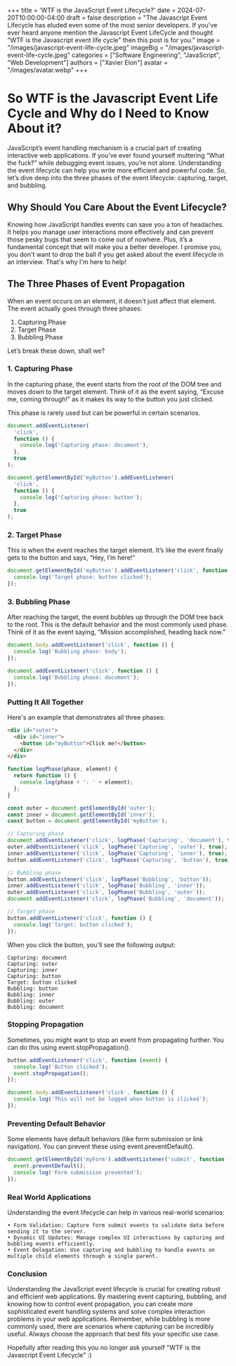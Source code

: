 +++
title = 'WTF is the JavaScript Event Lifecycle?'
date = 2024-07-20T10:00:00-04:00
draft = false
description = "The Javascript Event Lifecycle has eluded even some of the most senior developers. If you've ever heard anyone mention the Javascript Event LifeCycle and thought \"WTF is the Javascript event life cycle\" then this post is for you."
image = "/images/javascript-event-life-cycle.jpeg"
imageBig = "/images/javascript-event-life-cycle.jpeg"
categories = ["Software Engineering", "JavaScript", "Web Development"]
authors = ["Xavier Elon"]
avatar = "/images/avatar.webp"
+++

# So WTF is the Javascript Event Life Cycle and Why do I Need to Know About it?

JavaScript’s event handling mechanism is a crucial part of creating interactive web applications. If you’ve ever found yourself muttering “What the fuck?” while debugging event issues, you’re not alone. Understanding the event lifecycle can help you write more efficient and powerful code. So, let’s dive deep into the three phases of the event lifecycle: capturing, target, and bubbling.

## Why Should You Care About the Event Lifecycle?

Knowing how JavaScript handles events can save you a ton of headaches. It helps you manage user interactions more effectively and can prevent those pesky bugs that seem to come out of nowhere. Plus, it’s a fundamental concept that will make you a better developer. I promise you, you don't want to drop the ball if you get asked about the event lifecycle in an interview. That's why I'm here to help!

## The Three Phases of Event Propagation

When an event occurs on an element, it doesn't just affect that element. The event actually goes through three phases:

1. Capturing Phase
2. Target Phase
3. Bubbling Phase

Let’s break these down, shall we?

### 1. **Capturing Phase**

In the capturing phase, the event starts from the root of the DOM tree and moves down to the target element. Think of it as the event saying, “Excuse me, coming through!” as it makes its way to the button you just clicked.

This phase is rarely used but can be powerful in certain scenarios.

```javascript
document.addEventListener(
  'click',
  function () {
    console.log('Capturing phase: document');
  },
  true
);

document.getElementById('myButton').addEventListener(
  'click',
  function () {
    console.log('Capturing phase: button');
  },
  true
);
```

### 2. **Target Phase**

This is when the event reaches the target element. It’s like the event finally gets to the button and says, “Hey, I’m here!”

```javascript
document.getElementById('myButton').addEventListener('click', function () {
  console.log('Target phase: button clicked');
});
```

### 3. **Bubbling Phase**

After reaching the target, the event bubbles up through the DOM tree back to the root. This is the default behavior and the most commonly used phase. Think of it as the event saying, “Mission accomplished, heading back now.”

```javascript
document.body.addEventListener('click', function () {
  console.log('Bubbling phase: body');
});

document.addEventListener('click', function () {
  console.log('Bubbling phase: document');
});
```

### **Putting It All Together**

Here's an example that demonstrates all three phases:

```html
<div id="outer">
  <div id="inner">
    <button id="myButton">Click me!</button>
  </div>
</div>
```

```javascript
function logPhase(phase, element) {
  return function () {
    console.log(phase + ': ' + element);
  };
}

const outer = document.getElementById('outer');
const inner = document.getElementById('inner');
const button = document.getElementById('myButton');

// Capturing phase
document.addEventListener('click', logPhase('Capturing', 'document'), true);
outer.addEventListener('click', logPhase('Capturing', 'outer'), true);
inner.addEventListener('click', logPhase('Capturing', 'inner'), true);
button.addEventListener('click', logPhase('Capturing', 'button'), true);

// Bubbling phase
button.addEventListener('click', logPhase('Bubbling', 'button'));
inner.addEventListener('click', logPhase('Bubbling', 'inner'));
outer.addEventListener('click', logPhase('Bubbling', 'outer'));
document.addEventListener('click', logPhase('Bubbling', 'document'));

// Target phase
button.addEventListener('click', function () {
  console.log('Target: button clicked');
});
```

When you click the button, you'll see the following output:

```
Capturing: document
Capturing: outer
Capturing: inner
Capturing: button
Target: button clicked
Bubbling: button
Bubbling: inner
Bubbling: outer
Bubbling: document
```

### **Stopping Propagation**

Sometimes, you might want to stop an event from propagating further. You can do this using event.stopPropagation().

```javascript
button.addEventListener('click', function (event) {
  console.log('Button clicked');
  event.stopPropagation();
});

document.body.addEventListener('click', function () {
  console.log('This will not be logged when button is clicked');
});
```

### **Preventing Default Behavior**

Some elements have default behaviors (like form submission or link navigation). You can prevent these using event.preventDefault().

```javascript
document.getElementById('myForm').addEventListener('submit', function (event) {
  event.preventDefault();
  console.log('Form submission prevented');
});
```

### **Real World Applications**

Understanding the event lifecycle can help in various real-world scenarios:

    • Form Validation: Capture form submit events to validate data before sending it to the server.
    • Dynamic UI Updates: Manage complex UI interactions by capturing and bubbling events efficiently.
    • Event Delegation: Use capturing and bubbling to handle events on multiple child elements through a single parent.

### **Conclusion**

Understanding the JavaScript event lifecycle is crucial for creating robust and efficient web applications. By mastering event capturing, bubbling, and knowing how to control event propagation, you can create more sophisticated event handling systems and solve complex interaction problems in your web applications.
Remember, while bubbling is more commonly used, there are scenarios where capturing can be incredibly useful. Always choose the approach that best fits your specific use case.

Hopefully after reading this you no longer ask yourself "WTF is the Javascript Event Lifecycle" :)

